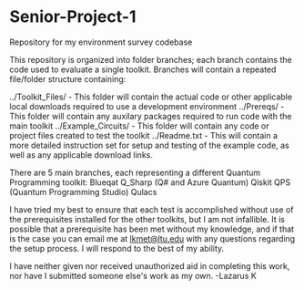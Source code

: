 # Senior-Project-1
Repository for my environment survey codebase

This repository is organized into folder branches; each branch contains the code used to evaluate a single toolkit. Branches will contain a repeated file/folder structure containing:

../Toolkit_Files/ - This folder will contain the actual code or other applicable local downloads required to use a development environment
../Prereqs/ - This folder will contain any auxilary packages required to run code with the main toolkit
../Example_Circuits/ - This folder will contain any code or project files created to test the toolkit
../Readme.txt - This will contain a more detailed instruction set for setup and testing of the example code, as well as any applicable download links.

There are 5 main branches, each representing a different Quantum Programming toolkit:
Blueqat
Q_Sharp (Q# and Azure Quantum)
Qiskit
QPS (Quantum Programming Studio)
Qulacs

I have tried my best to ensure that each test is accomplished without use of the prerequisites installed for the other toolkits, but I am not infallible. It is possible that a prerequisite has been met without my knowledge, and if that is the case you can email me at lkmet@ltu.edu with any questions regarding the setup process. I will respond to the best of my ability.

I have neither given nor received unauthorized aid in completing this work, nor have I submitted someone else's work as my own.
-Lazarus K
